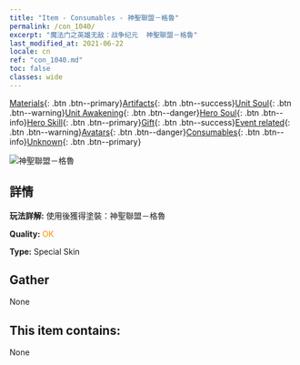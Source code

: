 ```yaml
---
title: "Item - Consumables - 神聖聯盟－格魯"
permalink: /con_1040/
excerpt: "魔法门之英雄无敌：战争纪元  神聖聯盟－格魯"
last_modified_at: 2021-06-22
locale: cn
ref: "con_1040.md"
toc: false
classes: wide
---
```

 [Materials](/ItemsCN/){: .btn .btn--primary}[Artifacts](/ItemsCN/Artifacts/){: .btn .btn--success}[Unit Soul](/ItemsCN/UnitSoul/){: .btn .btn--warning}[Unit Awakening](/ItemsCN/UnitAwakening/){: .btn .btn--danger}[Hero Soul](/ItemsCN/HeroSoul/){: .btn .btn--info}[Hero Skill](/ItemsCN/HeroSkill/){: .btn .btn--primary}[Gift](/ItemsCN/Gift/){: .btn .btn--success}[Event related](/ItemsCN/Events/){: .btn .btn--warning}[Avatars](/ItemsCN/Avatars/){: .btn .btn--danger}[Consumables](/ItemsCN/Consumables/){: .btn .btn--info}[Unknown](/ItemsCN/Unknown/){: .btn .btn--primary}

 ![神聖聯盟－格魯](/images/h/h_Gelu9.jpg)

## 詳情
 **玩法詳解:** 使用後獲得塗裝：神聖聯盟－格魯

 **Quality:** <span style="color: #FF8C00">OK</span>

 **Type:** Special Skin

## Gather

  None

## This item contains:

  None

